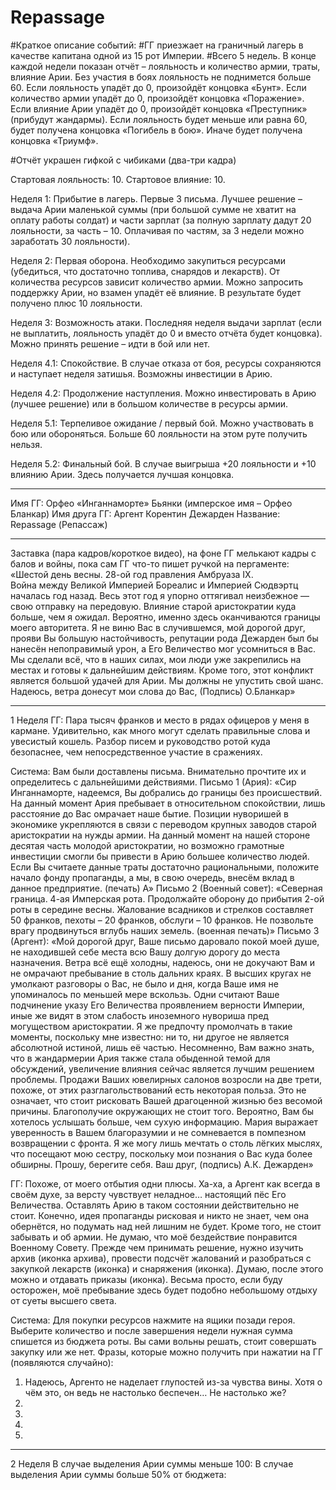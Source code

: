 # Repassage

#Краткое описание событий:
#ГГ приезжает на граничный лагерь в качестве капитана одной из 15 рот Империи. 
#Всего 5 недель. В конце каждой недели показан отчёт – лояльность и количество армии, траты, влияние Арии. Без участия в боях лояльность не поднимется больше 60. Если лояльность упадёт до 0, произойдёт концовка «Бунт». Если количество армии упадёт до 0, произойдёт концовка «Поражение». Если влияние Арии упадёт до 0, произойдёт концовка «Преступник» (прибудут жандармы). Если лояльность будет меньше или равна 60, будет получена концовка «Погибель в бою». Иначе будет получена концовка «Триумф».

#Отчёт украшен гифкой с чибиками (два-три кадра) 

Стартовая лояльность: 10. Стартовое влияние: 10.

Неделя 1: Прибытие в лагерь. Первые 3 письма. Лучшее решение – выдача Арии маленькой суммы (при большой сумме не хватит на оплату работы солдат) и части зарплат (за полную зарплату дадут 20 лояльности, за часть – 10. Оплачивая по частям, за 3 недели можно заработать 30 лояльности).

Неделя 2: Первая оборона. Необходимо закупиться ресурсами (убедиться, что достаточно топлива, снарядов и лекарств). От количества ресурсов зависит количество армии. Можно запросить поддержку Арии, но взамен упадёт её влияние. В результате будет получено плюс 10 лояльности.

Неделя 3: Возможность атаки. Последняя неделя выдачи зарплат (если не выплатить, лояльность упадёт до 0 и вместо отчёта будет концовка). Можно принять решение – идти в бой или нет. 

Неделя 4.1: Спокойствие. В случае отказа от боя, ресурсы сохраняются и наступает неделя затишья. Возможны инвестиции в Арию.

Неделя 4.2: Продолжение наступления. Можно инвестировать в Арию (лучшее решение) или в большом количестве в ресурсы армии.

Неделя 5.1: Терпеливое ожидание / первый бой. Можно участвовать в бою или обороняться. Больше 60 лояльности на этом руте получить нельзя.

Неделя 5.2: Финальный бой. В случае выигрыша +20 лояльности и +10 влиянию Арии. Здесь получается лучшая концовка.

***

Имя ГГ: Орфео «Инганнаморте» Бьянки (имперское имя – Орфео Бланкар)
Имя друга ГГ: Аргент Корентин Дежарден
Название: Repassage (Репассаж)

***

Заставка (пара кадров/короткое видео), на фоне ГГ мелькают кадры с балов и войны, пока сам ГГ что-то пишет ручкой на пергаменте:
«Шестой день весны. 28-ой год правления Амбруаза IX.  
Война между Великой Империей Бореалис и Империей Сюдвэртц началась год назад. Весь этот год я упорно оттягивал неизбежное — свою отправку на передовую. Влияние старой аристократии куда больше, чем я ожидал. Вероятно, именно здесь оканчиваются границы моего авторитета. Я не виню Вас в случившемся, мой дорогой друг, прояви Вы большую настойчивость, репутации рода Дежарден был бы нанесён непоправимый урон, а Его Величество мог усомниться в Вас. Мы сделали всё, что в наших силах, мои люди уже закрепились на местах и готовы к дальнейшим действиям. Кроме того, этот конфликт является большой удачей для Арии. Мы должны не упустить свой шанс.
Надеюсь, ветра донесут мои слова до Вас,
(Подпись) О.Бланкар»

***

1 Неделя
ГГ: Пара тысяч франков и место в рядах офицеров у меня в кармане. Удивительно, как много могут сделать правильные слова и увесистый кошель. Разбор писем и руководство ротой куда безопаснее, чем непосредственное участие в сражениях. 

Система: Вам были доставлены письма. Внимательно прочтите их и определитесь с дальнейшими действиями.
Письмо 1 (Ария): «Сир Инганнаморте, надеемся, Вы добрались до границы без происшествий. На данный момент Ария пребывает в относительном спокойствии, лишь расстояние до Вас омрачает наше бытие. Позиции нуворишей в экономике укрепляются в связи с переводом крупных заводов старой аристократии на нужды армии. На данный момент на нашей стороне десятая часть молодой аристократии, но возможно грамотные инвестиции смогли бы привести в Арию большее количество людей. Если Вы считаете данные траты достаточно рациональными, положите начало фонду пропаганды, а мы, в свою очередь, внесём вклад в данное предприятие. 
 (печать) А»
Письмо 2 (Военный совет): «Северная граница. 4-ая Имперская рота. 
Продолжайте оборону до прибытия 2-ой роты в середине весны. Жалование всадников и стрелков составляет 50 франков, пехоты – 20 франков, обслуги – 10 франков. Не позвольте врагу продвинуться вглубь наших земель.
(военная печать)»
Письмо 3 (Аргент): «Мой дорогой друг, Ваше письмо даровало покой моей душе, не находившей себе места всю Вашу долгую дорогу до места назначения. Ветра всё ещё холодны, надеюсь, они не докучают Вам и не омрачают пребывание в столь дальних краях. 
В высших кругах не умолкают разговоры о Вас, не было и дня, когда Ваше имя не упоминалось по меньшей мере вскользь. Одни считают Ваше подчинение указу Его Величества проявлением верности Империи, иные же видят в этом слабость иноземного нувориша пред могуществом аристократии. Я же предпочту промолчать в такие моменты, поскольку мне известно: ни то, ни другое не является абсолютной истиной, лишь её частью. Несомненно, Вам важно знать, что в жандармерии Ария также стала обыденной темой для обсуждений, увеличение влияния сейчас является лучшим решением проблемы. 
Продажи Ваших ювелирных салонов возросли на две трети, похоже, от этих разглагольствований есть некоторая польза. Это не означает, что стоит рисковать Вашей драгоценной жизнью без весомой причины. Благополучие окружающих не стоит того. 
Вероятно, Вам бы хотелось услышать больше, чем сухую информацию. Мария выражает уверенность в Вашем благоразумии и не сомневается в помпезном возвращении с фронта. Я же могу лишь мечтать о столь лёгких мыслях, что посещают мою сестру, поскольку мои познания о Вас куда более обширны.
Прошу, берегите себя.
Ваш друг, 
(подпись) А.К. Дежарден»

ГГ: Похоже, от моего отбытия одни плюсы. Ха-ха, а Аргент как всегда в своём духе, за версту чувствует неладное… настоящий пёс Его Величества.
Оставлять Арию в таком состоянии действительно не стоит. Конечно, идея пропаганды рисковая и никто не знает, чем она обернётся, но подумать над ней лишним не будет.
Кроме того, не стоит забывать и об армии. Не думаю, что моё бездействие понравится Военному Совету.
Прежде чем принимать решение, нужно изучить архив (иконка архива), провести подсчёт жалований и разобраться с закупкой лекарств (иконка) и снаряжения (иконка). Думаю, после этого можно и отдавать приказы (иконка).
Весьма просто, если буду осторожен, моё пребывание здесь будет подобно небольшому отдыху от суеты высшего света.

Система: Для покупки ресурсов нажмите на ящики позади героя. Выберите количество и после завершения недели нужная сумма спишется из бюджета роты. Вы сами вольны решать, стоит совершать закупку или же нет.
Фразы, которые можно получить при нажатии на ГГ (появляются случайно):
1) Надеюсь, Аргенто не наделает глупостей из-за чувства вины. Хотя о чём это, он ведь не настолько беспечен… Не настолько же?
2) 
3)
4)
5)

***

2 Неделя
В случае выделения Арии суммы меньше 100:
В случае выделения Арии суммы больше 50% от бюджета:
 
